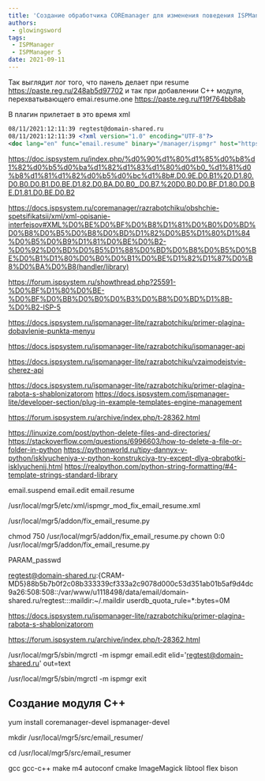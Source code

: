 ```yaml
---
title: 'Создание обработчика COREmanager для изменения поведения ISPManager'
authors: 
 - glowingsword
tags:
 - ISPManager
 - ISPManager 5
date: 2021-09-11
---
```



Так выглядит лог того, что панель делает при resume https://paste.reg.ru/248ab5d97702 и так при добавлении C++ модуля, перехватывающего emai.resume.one https://paste.reg.ru/f19f764bb8ab

В плагин прилетает в это время xml 

```xml
08/11/2021:12:11:39 regtest@domain-shared.ru
08/11/2021:12:11:39 <?xml version="1.0" encoding="UTF-8"?>
<doc lang="en" func="email.resume" binary="/manager/ispmgr" host="https://server132.logincgi.hosting.reg.ru" themename="orion"><ok/></doc>
```




https://doc.ispsystem.ru/index.php/%d0%90%d1%80%d1%85%d0%b8%d1%82%d0%b5%d0%ba%d1%82%d1%83%d1%80%d0%b0_%d1%81%d0%b8%d1%81%d1%82%d0%b5%d0%bc%d1%8b#.D0.9E.D0.B1%20.D1.80.D0.B0.D0.B1.D0.BE.D1.82.D0.BA.D0.B0_.D0.B7.%20D0.B0.D0.BF.D1.80.D0.BE.D1.81.D0.BE.D0.B2



https://docs.ispsystem.ru/coremanager/razrabotchiku/obshchie-spetsifikatsii/xml/xml-opisanie-interfejsov#XML%D0%BE%D0%BF%D0%B8%D1%81%D0%B0%D0%BD%D0%B8%D0%B5%D0%B8%D0%BD%D1%82%D0%B5%D1%80%D1%84%D0%B5%D0%B9%D1%81%D0%BE%D0%B2-%D0%92%D0%BD%D0%B5%D1%88%D0%BD%D0%B8%D0%B5%D0%BE%D0%B1%D1%80%D0%B0%D0%B1%D0%BE%D1%82%D1%87%D0%B8%D0%BA%D0%B8(handler/library)

https://forum.ispsystem.ru/showthread.php?25591-%D0%BF%D1%80%D0%BE-%D0%BF%D0%BB%D0%B0%D0%B3%D0%B8%D0%BD%D1%8B-%D0%B2-ISP-5


https://docs.ispsystem.ru/ispmanager-lite/razrabotchiku/primer-plagina-dobavlenie-punkta-menyu

https://docs.ispsystem.ru/ispmanager-lite/razrabotchiku/ispmanager-api

https://docs.ispsystem.ru/ispmanager-lite/razrabotchiku/vzaimodejstvie-cherez-api

https://docs.ispsystem.ru/ispmanager-lite/razrabotchiku/primer-plagina-rabota-s-shablonizatorom
https://docs.ispsystem.com/ispmanager-lite/developer-section/plug-in-example-templates-engine-management

https://forum.ispsystem.ru/archive/index.php/t-28362.html

https://linuxize.com/post/python-delete-files-and-directories/
https://stackoverflow.com/questions/6996603/how-to-delete-a-file-or-folder-in-python
https://pythonworld.ru/tipy-dannyx-v-python/isklyucheniya-v-python-konstrukciya-try-except-dlya-obrabotki-isklyuchenij.html
https://realpython.com/python-string-formatting/#4-template-strings-standard-library


email.suspend
email.edit
email.resume

/usr/local/mgr5/etc/xml/ispmgr_mod_fix_email_resume.xml

<?xml version="1.0" encoding="UTF-8"?>
<mgrdata>
  <handler name="fix_email_resume.py" type="cgi" ignore_errors="yes">
      <event name="email.resume" after="yes"/>
      <event name="email.suspend" before="yes"/>
  </handler>
</mgrdata>

/usr/local/mgr5/addon/fix_email_resume.py

chmod 750 /usr/local/mgr5/addon/fix_email_resume.py
chown 0:0 /usr/local/mgr5/addon/fix_email_resume.py

PARAM_passwd

regtest@domain-shared.ru:{CRAM-MD5}88b5b7b0f2c08b333339cf333a2c9078d000c53d351ab01b5af9d4dc9a26:508:508::/var/www/u1118498/data/email/domain-shared.ru/regtest:::maildir:~/.maildir userdb_quota_rule=*:bytes=0M


https://docs.ispsystem.ru/ispmanager-lite/razrabotchiku/primer-plagina-rabota-s-shablonizatorom

https://forum.ispsystem.ru/archive/index.php/t-28362.html

/usr/local/mgr5/sbin/mgrctl -m ispmgr email.edit elid='regtest@domain-shared.ru' out=text

/usr/local/mgr5/sbin/mgrctl -m ispmgr exit

## Создание модуля C++

yum install coremanager-devel ispmanager-devel

mkdir /usr/local/mgr5/src/email_resumer/

cd /usr/local/mgr5/src/email_resumer


gcc gcc-c++ make m4 autoconf cmake ImageMagick libtool flex bison